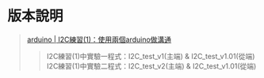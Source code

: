 # 版本說明
>[arduino | I2C練習(1)：使用兩個arduino做溝通](http://hugheschung.blogspot.com/2018/05/arduino-i2c1arduino.html)
>>I2C練習(1)中實驗一程式：I2C_test_v1(主端) & I2C_test_v1.01(從端)   
>>I2C練習(1)中實驗二程式：I2C_test_v2(主端) & I2C_test_v1.01(從端) 
